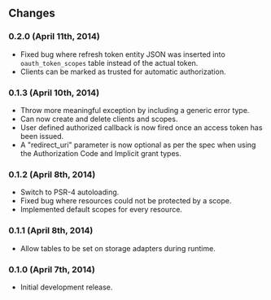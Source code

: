 ## Changes

### 0.2.0 (April 11th, 2014)

- Fixed bug where refresh token entity JSON was inserted into `oauth_token_scopes` table instead of the actual token.
- Clients can be marked as trusted for automatic authorization.

### 0.1.3 (April 10th, 2014)

- Throw more meaningful exception by including a generic error type.
- Can now create and delete clients and scopes.
- User defined authorized callback is now fired once an access token has been issued.
- A "redirect_uri" parameter is now optional as per the spec when using the Authorization Code and Implicit grant types.

### 0.1.2 (April 8th, 2014)

- Switch to PSR-4 autoloading.
- Fixed bug where resources could not be protected by a scope.
- Implemented default scopes for every resource.

### 0.1.1 (April 8th, 2014)

- Allow tables to be set on storage adapters during runtime.

### 0.1.0 (April 7th, 2014)

- Initial development release.